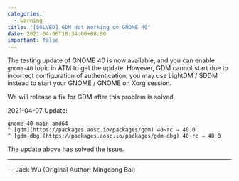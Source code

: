 ```yaml
---
categories:
  - warning
title: "[SOLVED] GDM Not Working on GNOME 40"
date: 2021-04-06T18:34:00+08:00
important: false
---
```


The testing update of GNOME 40 is now available, and you can enable `gnome-40` topic in ATM to get the update.
However, GDM cannot start due to incorrect configuration of authentication, you may use LightDM / SDDM instead
to start your GNOME / GNOME on Xorg session.

We will release a fix for GDM after this problem is solved.

2021-04-07 Update:

    gnome-40-main amd64
    ^ [gdm](https://packages.aosc.io/packages/gdm) 40~rc ⇒ 40.0
    ^ [gdm-dbg](https://packages.aosc.io/packages/gdm-dbg) 40~rc ⇒ 40.0

The update above has solved the issue.

----

— Jack Wu (Original Author: Mingcong Bai)
